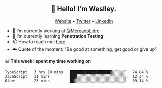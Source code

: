 <h2 align="center">👋 Hello! I'm Weslley.</h2>
<p align="center">
  <a href="http://weslleyneri.com.br">Website</a> •
  <a href="https://twitter.com/Weslley_Neri">Twitter</a> •
  <a href="https://www.linkedin.com/in/weslley-neri-3658908b">LinkedIn</a>
</p>


- 🔭 I’m currently working at [@MercadoLibre](https://github.com/mercadolibre)
- 🌱 I’m currently learning **Penetration Testing**
- 📫 How to reach me: [here](mailto:weslley39@gmail.com)
- ☁️ Quote of the moment: "Be good at something, get good or give up"

📊 **This week I spent my time working on**
<!--START_SECTION:waka-->

```text
TypeScript   3 hrs 10 mins   ██████████████████▓░░░░░░   74.84 %
JavaScript   31 mins         ███░░░░░░░░░░░░░░░░░░░░░░   12.34 %
Other        23 mins         ██▒░░░░░░░░░░░░░░░░░░░░░░   09.14 %
```

<!--END_SECTION:waka-->

<!-- Inspired by https://github.com/gruselhaus/gruselhaus -->